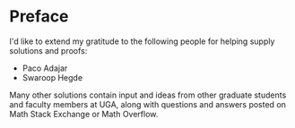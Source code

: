 # Preface

I'd like to extend my gratitude to the following people for helping supply solutions and proofs:

- Paco Adajar
- Swaroop Hegde

Many other solutions contain input and ideas from other graduate students and faculty members at UGA, along with questions and answers posted on Math Stack Exchange or Math Overflow.
